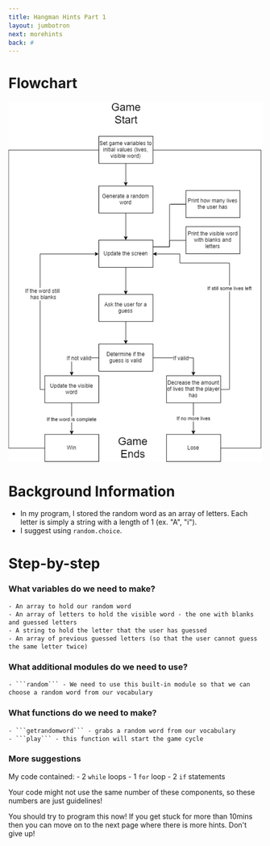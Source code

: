 ```yaml
---
title: Hangman Hints Part 1
layout: jumbotron
next: morehints
back: #
---
```


# Flowchart

![Flowchart](imgs/flowchart.png)

# Background Information

  - In my program, I stored the random word as an array of letters. Each letter is simply a string with a length of 1 (ex. "A", "i").
  - I suggest using ```random.choice```.

# Step-by-step

### What variables do we need to make?
	- An array to hold our random word
	- An array of letters to hold the visible word - the one with blanks and guessed letters
	- A string to hold the letter that the user has guessed
	- An array of previous guessed letters (so that the user cannot guess the same letter twice)

### What additional modules do we need to use?
	- ```random``` - We need to use this built-in module so that we can choose a random word from our vocabulary

### What functions do we need to make?
	- ```getrandomword``` - grabs a random word from our vocabulary
	- ```play``` - this function will start the game cycle

### More suggestions

My code contained:
	- 2 ```while``` loops
	- 1 ```for``` loop
	- 2 ```if``` statements

Your code might not use the same number of these components, so these numbers are just guidelines!

You should try to program this now! If you get stuck for more than 10mins then you can move on to the next page where there is more hints. Don't give up!